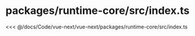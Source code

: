 # packages/runtime-core/src/index.ts

<<< @/docs/Code/vue-next/vue-next/packages/runtime-core/src/index.ts

